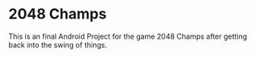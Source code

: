 # 2048 Champs

This is an final Android Project for the game 2048 Champs after getting back into the swing of things.